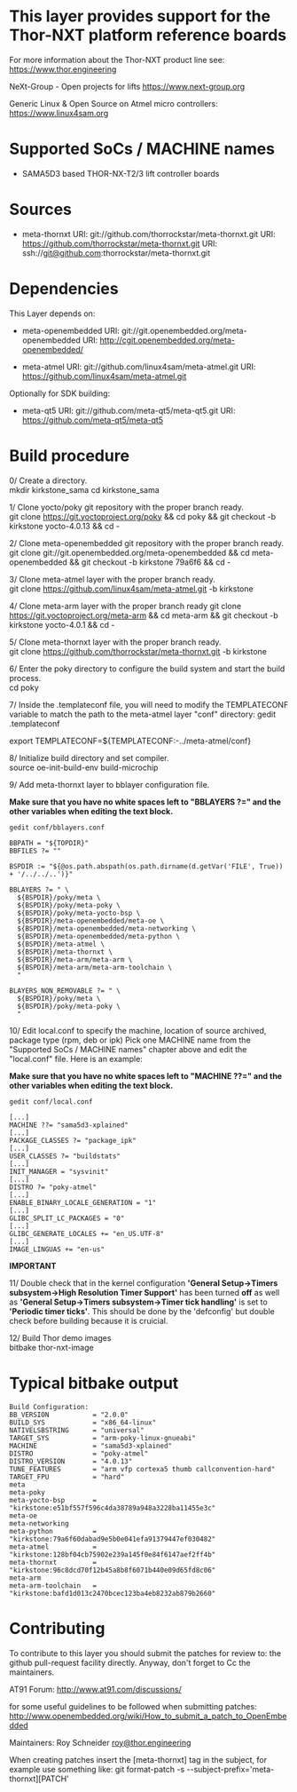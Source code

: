 This layer provides support for the Thor-NXT platform reference boards
======================================================================

For more information about the Thor-NXT product line see:
https://www.thor.engineering

NeXt-Group - Open projects for lifts
https://www.next-group.org

Generic Linux & Open Source on Atmel micro controllers:
https://www.linux4sam.org


Supported SoCs / MACHINE names
==============================
- SAMA5D3 based THOR-NX-T2/3 lift controller boards


Sources
=======
- meta-thornxt
URI: git://github.com/thorrockstar/meta-thornxt.git
URI: https://github.com/thorrockstar/meta-thornxt.git
URI: ssh://git@github.com:thorrockstar/meta-thornxt.git


Dependencies
============
This Layer depends on:

- meta-openembedded
URI: git://git.openembedded.org/meta-openembedded
URI: http://cgit.openembedded.org/meta-openembedded/

- meta-atmel
URI: git://github.com/linux4sam/meta-atmel.git
URI: https://github.com/linux4sam/meta-atmel.git

Optionally for SDK building:

- meta-qt5
URI: git://github.com/meta-qt5/meta-qt5.git
URI: https://github.com/meta-qt5/meta-qt5


Build procedure
===============

0/ Create a directory.  
    mkdir kirkstone_sama
    cd kirkstone_sama

1/ Clone yocto/poky git repository with the proper branch ready.  
    git clone https://git.yoctoproject.org/poky && cd poky && git checkout -b kirkstone yocto-4.0.13 && cd -

2/ Clone meta-openembedded git repository with the proper branch ready.  
    git clone git://git.openembedded.org/meta-openembedded && cd meta-openembedded && git checkout -b kirkstone 79a6f6 && cd -

3/ Clone meta-atmel layer with the proper branch ready.  
    git clone https://github.com/linux4sam/meta-atmel.git -b kirkstone

4/ Clone meta-arm layer with the proper branch ready
    git clone https://git.yoctoproject.org/meta-arm && cd meta-arm && git checkout -b kirkstone yocto-4.0.1 && cd -

5/ Clone meta-thornxt layer with the proper branch ready.  
    git clone https://github.com/thorrockstar/meta-thornxt.git -b kirkstone

6/ Enter the poky directory to configure the build system and start the build process.  
   cd poky

7/ Inside the .templateconf file, you will need to modify the TEMPLATECONF variable to match the path to the meta-atmel layer "conf" directory:
   gedit .templateconf

   export TEMPLATECONF=${TEMPLATECONF:-../meta-atmel/conf}

8/ Initialize build directory and set compiler.  
    source oe-init-build-env build-microchip

9/ Add meta-thornxt layer to bblayer configuration file.

**Make sure that you have no white spaces left to "BBLAYERS ?=" and the other variables when editing the text block.**

    gedit conf/bblayers.conf

    BBPATH = "${TOPDIR}"
    BBFILES ?= ""

    BSPDIR := "${@os.path.abspath(os.path.dirname(d.getVar('FILE', True)) + '/../../..')}"

    BBLAYERS ?= " \
      ${BSPDIR}/poky/meta \
      ${BSPDIR}/poky/meta-poky \
      ${BSPDIR}/poky/meta-yocto-bsp \
      ${BSPDIR}/meta-openembedded/meta-oe \
      ${BSPDIR}/meta-openembedded/meta-networking \
      ${BSPDIR}/meta-openembedded/meta-python \
      ${BSPDIR}/meta-atmel \
      ${BSPDIR}/meta-thornxt \
      ${BSPDIR}/meta-arm/meta-arm \
      ${BSPDIR}/meta-arm/meta-arm-toolchain \
      "

    BLAYERS_NON_REMOVABLE ?= " \
      ${BSPDIR}/poky/meta \
      ${BSPDIR}/poky/meta-poky \
      "

10/ Edit local.conf to specify the machine, location of source archived, package type (rpm, deb or ipk)
Pick one MACHINE name from the "Supported SoCs / MACHINE names" chapter above
and edit the "local.conf" file. Here is an example:  

**Make sure that you have no white spaces left to "MACHINE ??=" and the other variables when editing the text block.**

    gedit conf/local.conf

    [...]
    MACHINE ??= "sama5d3-xplained"
    [...]
    PACKAGE_CLASSES ?= "package_ipk"
    [...]
    USER_CLASSES ?= "buildstats"
    [...]
    INIT_MANAGER = "sysvinit"
    [...]
    DISTRO ?= "poky-atmel"
    [...]
    ENABLE_BINARY_LOCALE_GENERATION = "1"
    [...]
    GLIBC_SPLIT_LC_PACKAGES = "0"
    [...]
    GLIBC_GENERATE_LOCALES += "en_US.UTF-8"
    [...]
    IMAGE_LINGUAS += "en-us"

**IMPORTANT**

11/ Double check that in the kernel configuration **'General Setup->Timers subsystem->High Resolution Timer Support'**
has been turned **off** as well as **'General Setup->Timers subsystem->Timer tick handling'** is set to **'Periodic timer ticks'**.
This should be done by the 'defconfig' but double check before building because it is cruicial.

12/ Build Thor demo images  
    bitbake thor-nxt-image

Typical bitbake output
======================
    Build Configuration:
    BB_VERSION           = "2.0.0"
    BUILD_SYS            = "x86_64-linux"
    NATIVELSBSTRING      = "universal"
    TARGET_SYS           = "arm-poky-linux-gnueabi"
    MACHINE              = "sama5d3-xplained"
    DISTRO               = "poky-atmel"
    DISTRO_VERSION       = "4.0.13"
    TUNE_FEATURES        = "arm vfp cortexa5 thumb callconvention-hard"
    TARGET_FPU           = "hard"
    meta                 
    meta-poky            
    meta-yocto-bsp       = "kirkstone:e51bf557f596c4da38789a948a3228ba11455e3c"
    meta-oe              
    meta-networking      
    meta-python          = "kirkstone:79a6f60dabad9e5b0e041efa91379447ef030482"
    meta-atmel           = "kirkstone:128bf04cb75902e239a145f0e84f6147aef2ff4b"
    meta-thornxt         = "kirkstone:96c8dcd70f12b45a8b8f6071b440e09d65fd8c06"
    meta-arm             
    meta-arm-toolchain   = "kirkstone:bafd1d013c2470bcec123ba4eb8232ab879b2660"

Contributing
============
To contribute to this layer you should submit the patches for review to:
the github pull-request facility directly. Anyway, don't forget to
Cc the maintainers.

AT91 Forum:
http://www.at91.com/discussions/

for some useful guidelines to be followed when submitting patches:
http://www.openembedded.org/wiki/How_to_submit_a_patch_to_OpenEmbedded

Maintainers:
Roy Schneider <roy@thor.engineering>

When creating patches insert the [meta-thornxt] tag in the subject, for example
use something like:
git format-patch -s --subject-prefix='meta-thornxt][PATCH' <origin>
